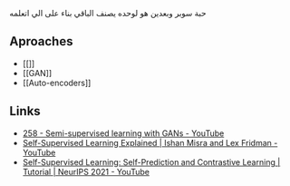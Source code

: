 حبة سوبر وبعدين هو لوحده يصنف الباقي بناء على الي اتعلمه


## Aproaches
- [[]]
- [[GAN]]
- [[Auto-encoders]]




## Links
- [258 - Semi-supervised learning with GANs - YouTube](https://www.youtube.com/watch?v=AP0A8PgYfro)
- [Self-Supervised Learning Explained | Ishan Misra and Lex Fridman - YouTube](https://www.youtube.com/watch?v=mvTQwA7Q9L4)
- [Self-Supervised Learning: Self-Prediction and Contrastive Learning | Tutorial | NeurIPS 2021 - YouTube](https://www.youtube.com/watch?v=7l6fttRJzeU)